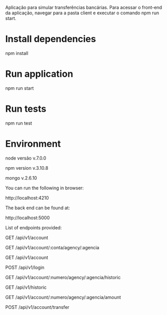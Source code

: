

Aplicação para simular transferências bancárias. Para acessar o front-end da aplicação, navegar para a pasta client e executar o comando npm run start.



# Install dependencies

npm install

# Run application

npm run start

# Run tests

npm run test


# Environment

node versão v.7.0.0

npm version v.3.10.8

mongo v.2.6.10

You can run the following in browser:

http://localhost:4210

The back end can be found at: 

http://localhost:5000

List of endpoints provided:

GET     /api/v1/account

GET     /api/v1/account/:conta/agency/:agencia

GET     /api/v1/account

POST    /api/v1/login

GET     /api/v1/account/:numero/agency/:agencia/historic

GET     /api/v1/historic

GET     /api/v1/account/:numero/agency/:agencia/amount

POST    /api/v1/account/transfer




















